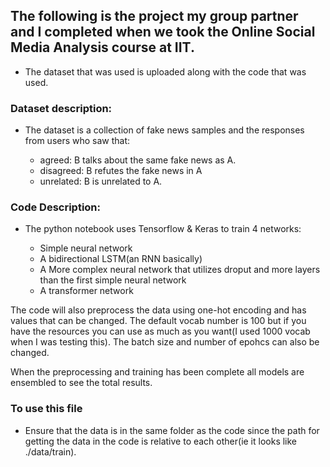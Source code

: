 ## The following is the project my group partner and I completed when we took the Online Social Media Analysis course at IIT.

* The dataset that was used is uploaded along with the code that was used. 

### Dataset description:

- The dataset is a collection of fake news samples and the responses from users who saw that:

    - agreed: B talks about the same fake news as A.
    - disagreed: B refutes the fake news in A
    - unrelated: B is unrelated to A.

### Code Description:

- The python notebook uses Tensorflow & Keras to train 4 networks:
  
  - Simple neural network
  - A bidirectional LSTM(an RNN basically)
  - A More complex neural network that utilizes droput and more layers than the first simple neural network
  - A transformer network
 
 The code will also preprocess the data using one-hot encoding and has values that can be changed. The default vocab number is 100 but if you have the resources you can use as much as you want(I used 1000 vocab when I was testing this). The batch size and number of epohcs can also be changed. 
 
 When the preprocessing and training has been complete all models are ensembled to see the total results.

### To use this file

- Ensure that the data is in the same folder as the code since the path for getting the data in the code is relative to each other(ie it looks like ./data/train).
